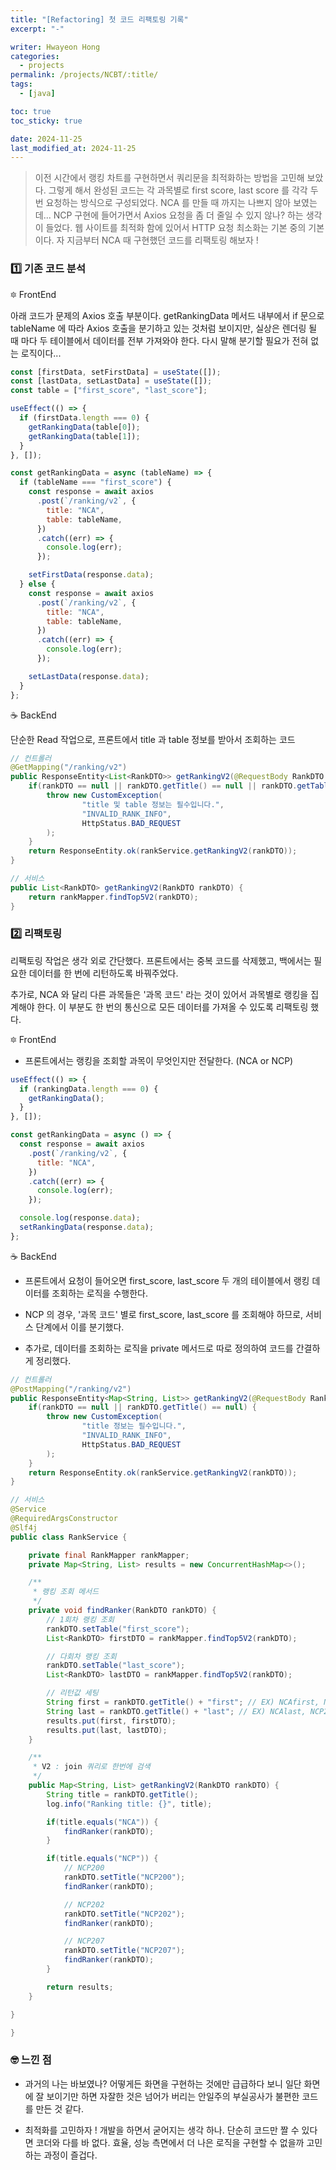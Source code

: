 ```yaml
---
title: "[Refactoring] 첫 코드 리팩토링 기록"
excerpt: "-"

writer: Hwayeon Hong
categories:
  - projects
permalink: /projects/NCBT/:title/
tags:
  - [java]

toc: true
toc_sticky: true

date: 2024-11-25
last_modified_at: 2024-11-25
---
```


> 이전 시간에서 랭킹 차트를 구현하면서 쿼리문을 최적화하는 방법을 고민해 보았다. 그렇게 해서 완성된 코드는 각 과목별로 first score, last score 를 각각 두 번 요청하는 방식으로 구성되었다. NCA 를 만들 때 까지는 나쁘지 않아 보였는데... NCP 구현에 들어가면서 Axios 요청을 좀 더 줄일 수 있지 않나? 하는 생각이 들었다. 웹 사이트를 최적화 함에 있어서 HTTP 요청 최소화는 기본 중의 기본이다. 자 지금부터 NCA 때 구현했던 코드를 리팩토링 해보자 !

### 1️⃣ 기존 코드 분석

🔯 FrontEnd

아래 코드가 문제의 Axios 호출 부분이다. getRankingData 메서드 내부에서 if 문으로 tableName 에 따라 Axios 호출을 분기하고 있는 것처럼 보이지만, 실상은 렌더링 될 때 마다 두 테이블에서 데이터를 전부 가져와야 한다. 다시 말해 분기할 필요가 전혀 없는 로직이다...

```javascript
const [firstData, setFirstData] = useState([]);
const [lastData, setLastData] = useState([]);
const table = ["first_score", "last_score"];

useEffect(() => {
  if (firstData.length === 0) {
    getRankingData(table[0]);
    getRankingData(table[1]);
  }
}, []);

const getRankingData = async (tableName) => {
  if (tableName === "first_score") {
    const response = await axios
      .post(`/ranking/v2`, {
        title: "NCA",
        table: tableName,
      })
      .catch((err) => {
        console.log(err);
      });

    setFirstData(response.data);
  } else {
    const response = await axios
      .post(`/ranking/v2`, {
        title: "NCA",
        table: tableName,
      })
      .catch((err) => {
        console.log(err);
      });

    setLastData(response.data);
  }
};
```

☕️ BackEnd

단순한 Read 작업으로, 프론트에서 title 과 table 정보를 받아서 조회하는 코드

```java
// 컨트롤러
@GetMapping("/ranking/v2")
public ResponseEntity<List<RankDTO>> getRankingV2(@RequestBody RankDTO rankDTO) {
    if(rankDTO == null || rankDTO.getTitle() == null || rankDTO.getTable() == null) {
        throw new CustomException(
                "title 및 table 정보는 필수입니다.",
                "INVALID_RANK_INFO",
                HttpStatus.BAD_REQUEST
        );
    }
    return ResponseEntity.ok(rankService.getRankingV2(rankDTO));
}

// 서비스
public List<RankDTO> getRankingV2(RankDTO rankDTO) {
    return rankMapper.findTop5V2(rankDTO);
}
```

### 2️⃣ 리팩토링

리팩토링 작업은 생각 외로 간단했다. 프론트에서는 중복 코드를 삭제했고, 백에서는 필요한 데이터를 한 번에 리턴하도록 바꿔주었다.

추가로, NCA 와 달리 다른 과목들은 '과목 코드' 라는 것이 있어서 과목별로 랭킹을 집계해야 한다. 이 부분도 한 번의 통신으로 모든 데이터를 가져올 수 있도록 리팩토링 했다.

🔯 FrontEnd

- 프론트에서는 랭킹을 조회할 과목이 무엇인지만 전달한다. (NCA or NCP)

```javascript
useEffect(() => {
  if (rankingData.length === 0) {
    getRankingData();
  }
}, []);

const getRankingData = async () => {
  const response = await axios
    .post(`/ranking/v2`, {
      title: "NCA",
    })
    .catch((err) => {
      console.log(err);
    });

  console.log(response.data);
  setRankingData(response.data);
};
```

☕️ BackEnd

- 프론트에서 요청이 들어오면 first_score, last_score 두 개의 테이블에서 랭킹 데이터를 조회하는 로직을 수행한다.

- NCP 의 경우, '과목 코드' 별로 first_score, last_score 를 조회해야 하므로, 서비스 단계에서 이를 분기했다.

- 추가로, 데이터를 조회하는 로직을 private 메서드로 따로 정의하여 코드를 간결하게 정리했다.

```java
// 컨트롤러
@PostMapping("/ranking/v2")
public ResponseEntity<Map<String, List>> getRankingV2(@RequestBody RankDTO rankDTO) {
    if(rankDTO == null || rankDTO.getTitle() == null) {
        throw new CustomException(
                "title 정보는 필수입니다.",
                "INVALID_RANK_INFO",
                HttpStatus.BAD_REQUEST
        );
    }
    return ResponseEntity.ok(rankService.getRankingV2(rankDTO));
}

// 서비스
@Service
@RequiredArgsConstructor
@Slf4j
public class RankService {

    private final RankMapper rankMapper;
    private Map<String, List> results = new ConcurrentHashMap<>();

    /**
     * 랭킹 조회 메서드
     */
    private void findRanker(RankDTO rankDTO) {
        // 1회차 랭킹 조회
        rankDTO.setTable("first_score");
        List<RankDTO> firstDTO = rankMapper.findTop5V2(rankDTO);

        // 다회차 랭킹 조회
        rankDTO.setTable("last_score");
        List<RankDTO> lastDTO = rankMapper.findTop5V2(rankDTO);

        // 리턴값 세팅
        String first = rankDTO.getTitle() + "first"; // EX) NCAfirst, NCP200first
        String last = rankDTO.getTitle() + "last"; // EX) NCAlast, NCP200last
        results.put(first, firstDTO);
        results.put(last, lastDTO);
    }

    /**
     * V2 : join 쿼리로 한번에 검색
     */
    public Map<String, List> getRankingV2(RankDTO rankDTO) {
        String title = rankDTO.getTitle();
        log.info("Ranking title: {}", title);

        if(title.equals("NCA")) {
            findRanker(rankDTO);
        }

        if(title.equals("NCP")) {
            // NCP200
            rankDTO.setTitle("NCP200");
            findRanker(rankDTO);

            // NCP202
            rankDTO.setTitle("NCP202");
            findRanker(rankDTO);

            // NCP207
            rankDTO.setTitle("NCP207");
            findRanker(rankDTO);
        }

        return results;
    }

}

}
```

### 🤓 느낀 점

- 과거의 나는 바보였나? 어떻게든 화면을 구현하는 것에만 급급하다 보니 일단 화면에 잘 보이기만 하면 자잘한 것은 넘어가 버리는 안일주의 부실공사가 불편한 코드를 만든 것 같다.

- 최적화를 고민하자 ! 개발을 하면서 굳어지는 생각 하나. 단순히 코드만 짤 수 있다면 코더와 다를 바 없다. 효율, 성능 측면에서 더 나은 로직을 구현할 수 없을까 고민하는 과정이 즐겁다.

